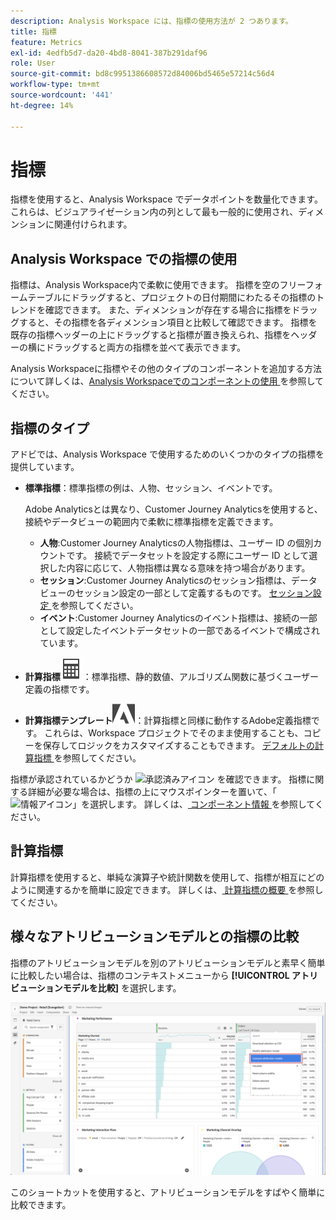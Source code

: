 ```yaml
---
description: Analysis Workspace には、指標の使用方法が 2 つあります。
title: 指標
feature: Metrics
exl-id: 4edfb5d7-da20-4bd8-8041-387b291daf96
role: User
source-git-commit: bd8c9951386608572d84006bd5465e57214c56d4
workflow-type: tm+mt
source-wordcount: '441'
ht-degree: 14%

---
```


# 指標

指標を使用すると、Analysis Workspace でデータポイントを数量化できます。これらは、ビジュアライゼーション内の列として最も一般的に使用され、ディメンションに関連付けられます。

## Analysis Workspace での指標の使用

指標は、Analysis Workspace内で柔軟に使用できます。 指標を空のフリーフォームテーブルにドラッグすると、プロジェクトの日付期間にわたるその指標のトレンドを確認できます。 また、ディメンションが存在する場合に指標をドラッグすると、その指標を各ディメンション項目と比較して確認できます。 指標を既存の指標ヘッダーの上にドラッグすると指標が置き換えられ、指標をヘッダーの横にドラッグすると両方の指標を並べて表示できます。

Analysis Workspaceに指標やその他のタイプのコンポーネントを追加する方法について詳しくは、[Analysis Workspaceでのコンポーネントの使用 ](/help/components/use-components-in-workspace.md) を参照してください。


## 指標のタイプ

アドビでは、Analysis Workspace で使用するためのいくつかのタイプの指標を提供しています。


* **標準指標**：標準指標の例は、人物、セッション、イベントです。

  Adobe Analyticsとは異なり、Customer Journey Analyticsを使用すると、接続やデータビューの範囲内で柔軟に標準指標を定義できます。

   * **人物**:Customer Journey Analyticsの人物指標は、ユーザー ID の個別カウントです。 接続でデータセットを設定する際にユーザー ID として選択した内容に応じて、人物指標は異なる意味を持つ場合があります。
   * **セッション**:Customer Journey Analyticsのセッション指標は、データビューのセッション設定の一部として定義するものです。 [ セッション設定 ](/help/data-views/session-settings.md) を参照してください。
   * **イベント**:Customer Journey Analyticsのイベント指標は、接続の一部として設定したイベントデータセットの一部であるイベントで構成されています。

* **計算指標**![ 計算ツール ](/help/assets/icons/Calculator.svg)：標準指標、静的数値、アルゴリズム関数に基づくユーザー定義の指標です。

* **計算指標テンプレート**![AdobeLogoSmall](/help/assets/icons/AdobeLogoSmall.svg)：計算指標と同様に動作するAdobe定義指標です。 これらは、Workspace プロジェクトでそのまま使用することも、コピーを保存してロジックをカスタマイズすることもできます。 [ デフォルトの計算指標 ](calc-metrics/cm-workflow/../default-calcmetrics.md) を参照してください。

指標が承認されているかどうか ![ 承認済みアイコン ](https://spectrum.adobe.com/static/icons/ui_18/CheckmarkSize100.svg) を確認できます。 指標に関する詳細が必要な場合は、指標の上にマウスポインターを置いて、「![ 情報アイコン ](https://spectrum.adobe.com/static/icons/workflow_18/Smock_InfoOutline_18_N.svg)」を選択します。 詳しくは、[ コンポーネント情報 ](use-components-in-workspace.md#component-info) を参照してください。



## 計算指標

計算指標を使用すると、単純な演算子や統計関数を使用して、指標が相互にどのように関連するかを簡単に設定できます。 詳しくは、[ 計算指標の概要 ](/help/components/calc-metrics/calc-metr-overview.md) を参照してください。

<!--

There are several ways to create calculated metrics. See [Create calculated metrics]()

### Create calculated metrics for all projects

You can use the calculated metric builder to create calculated metrics. When created in this way, calculated metrics are available in the component list and can then be used in projects throughout your organization. 

For information about how to access the calculated metrics builder, see [Build metrics](/help/components/calc-metrics/cm-workflow/cm-build-metrics.md).

### Create calculated metrics for a single project

You can create quick calculated metrics that are available only for the project where they were created.

To create a calculated metric for a single project:

1. In Analysis Workspace, open the project where you want to create the calculated metric.

1. In a freeform table, select **[!UICONTROL Create metric from selection]** from the context menu in a column header.

   ![Workspace panel highlighting Create from selection](assets/create-metric-from-selection.png)

1. To create a calculated metric for this project only, choose from the following options:

   * [!UICONTROL **Divide**]
   
   * [!UICONTROL **Subtract**]

   * [!UICONTROL **Add**]

   * [!UICONTROL **Multiply**]

   Or, to open the calculated metric builder and create the calculated metric for all projects, select [!UICONTROL **Open in Calculated Metric Builder**], then continue with [Build metrics](/help/components/calc-metrics/cm-workflow/cm-build-metrics.md).


<!-- This video really shows an AA example using hits, etc.  Not suitable for CJA... >
+++ See the following video on how to create an implementation-less calculated metric from within Analysis Workspace.

[Calculated Metrics: Implementation-less metrics](https://experienceleague.adobe.com/docs/analytics-learn/tutorials/components/calculated-metrics/calculated-metrics-implementationless-metrics.html) (3:42)


>[!VIDEO](https://video.tv.adobe.com/v/25407/?quality=12&learn=on)

+++

-->

## 様々なアトリビューションモデルとの指標の比較

指標のアトリビューションモデルを別のアトリビューションモデルと素早く簡単に比較したい場合は、指標のコンテキストメニューから **[!UICONTROL アトリビューションモデルを比較]** を選択します。

![ アトリビューションモデルの比較を強調表示したWorkspace パネル ](assets/compare-attribution.png)

このショートカットを使用すると、アトリビューションモデルをすばやく簡単に比較できます。
